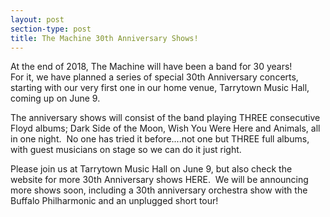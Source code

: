 ```yaml
---
layout: post
section-type: post
title: The Machine 30th Anniversary Shows! 
---
```


<p>At the end of 2018, The Machine will have been a band for 30 years!<br />
For it, we have planned a series of special 30th Anniversary concerts, starting with our very first one in our home venue, Tarrytown Music Hall, coming up on June 9.</p>

<p>The anniversary shows will consist of the band playing THREE consecutive Floyd albums; Dark Side of the Moon, Wish You Were Here and Animals, all in one night. &nbsp;No one has tried it before....not one but THREE full albums, with guest musicians on stage so we can do it just right.&nbsp;</p>

<p>Please join us at Tarrytown Music Hall on June 9, but also check the website for more 30th Anniversary shows HERE. &nbsp;We will be announcing more shows soon, including a 30th anniversary orchestra show with the Buffalo Philharmonic and an unplugged short tour!<br />
&nbsp;</p>
